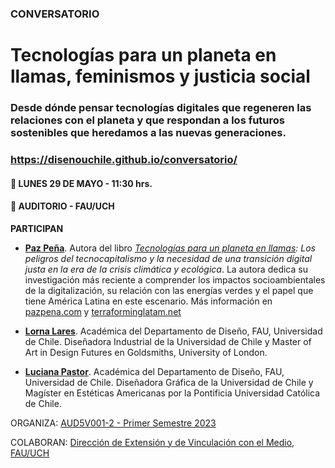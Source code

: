 ### CONVERSATORIO
# Tecnologías para un planeta en llamas, feminismos y justicia social
### Desde dónde pensar tecnologías digitales que regeneren las relaciones con el planeta y que respondan a los futuros sostenibles que heredamos a las nuevas generaciones.

### https://disenouchile.github.io/conversatorio/

#### :calendar: LUNES 29 DE MAYO - 11:30 hrs.

#### :microphone: AUDITORIO - FAU/UCH

**PARTICIPAN**

- **[Paz Peña](https://www.planetadelibros.cl/autor/paz-pena/000058367)**. Autora del libro *[Tecnologías para un planeta en llamas](https://www.planetadelibros.cl/libro-tecnologias-para-un-planeta-en-llamas/376383): Los peligros del tecnocapitalismo y la necesidad de una transición digital justa en la era de la crisis climática y ecológica*. La autora dedica su investigación más reciente a comprender los impactos socioambientales de la digitalización, su relación con las energías verdes y el papel que tiene América Latina en este escenario. Más información en [pazpena.com](https://pazpena.com/) y [terraforminglatam.net](https://terraforminglatam.net/)

- **[Lorna Lares](https://www.uchile.cl/portafolio-academico/portafolio-academico/academico/57067-Lorna-Lucila-Lares-L%C3%B3pez)**. Académica del Departamento de Diseño, FAU, Universidad de Chile. Diseñadora Industrial de la Universidad de Chile y Master of Art in Design Futures en Goldsmiths, University of London.

- **[Luciana Pastor](https://www.uchile.cl/portafolio-academico/portafolio-academico/academico/87203-Luciana-Bel%C3%A9n-Pastor-Mart%C3%ADnez)**. Académica del Departamento de Diseño, FAU, Universidad de Chile. Diseñadora Gráfica de la Universidad de Chile y Magíster en Estéticas Americanas por la Pontificia Universidad Católica de Chile.

ORGANIZA: [AUD5V001-2 - Primer Semestre 2023](https://www.u-cursos.cl/fau/2023/1/AUD5V001/2/datos_curso/)

COLABORAN: [Dirección de Extensión y de Vinculación con el Medio, FAU/UCH](https://fau.uchile.cl/extension)

